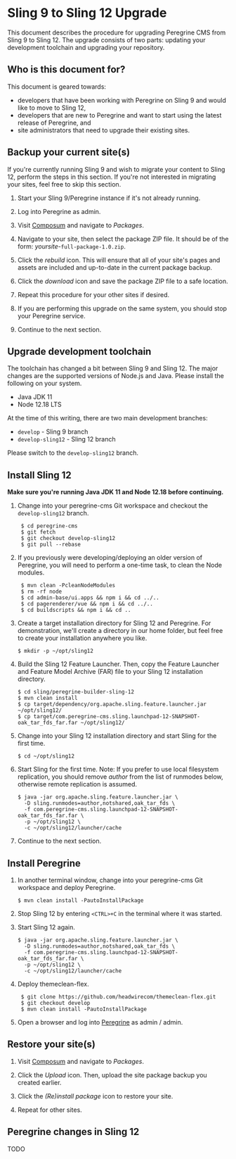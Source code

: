 # Sling 9 to Sling 12 Upgrade

This document describes the procedure for upgrading Peregrine CMS from Sling 9
to Sling 12. The upgrade consists of two parts: updating your development 
toolchain and upgrading your repository.

## Who is this document for?

This document is geared towards:
* developers that have been working with Peregrine on Sling 9 and would
  like to move to Sling 12, 
* developers that are new to Peregrine and want to start using the latest
  release of Peregrine, and
* site administrators that need to upgrade their existing sites.

## Backup your current site(s)

If you're currently running Sling 9 and wish to migrate your content to Sling
12, perform the steps in this section. If you're not interested in migrating
your sites, feel free to skip this section.

1. Start your Sling 9/Peregrine instance if it's not already running.

2. Log into Peregrine as admin.

3. Visit [Composum](http://localhost:8080/bin/browser.html) and navigate to
   _Packages_.

4. Navigate to your site, then select the package ZIP file. It should be of 
   the form: _yoursite_-`full-package-1.0.zip`.

5. Click the _rebuild_ icon. This will ensure that all of your site's pages
   and assets are included and up-to-date in the current package backup.

6. Click the _download_ icon and save the package ZIP file to a safe location.

7. Repeat this procedure for your other sites if desired.

8. If you are performing this upgrade on the same system, you should stop your
   Peregrine service.

9. Continue to the next section.


## Upgrade development toolchain

The toolchain has changed a bit between Sling 9 and Sling 12. The major
changes are the supported versions of Node.js and Java. Please install
the following on your system.

* Java JDK 11
* Node 12.18 LTS

At the time of this writing, there are two main development branches:
* `develop` - Sling 9 branch
* `develop-sling12` - Sling 12 branch

Please switch to the `develop-sling12` branch.

## Install Sling 12

**Make sure you're running Java JDK 11 and Node 12.18 before continuing.**

1. Change into your peregrine-cms Git workspace and checkout the 
   `develop-sling12` branch.

        $ cd peregrine-cms
        $ git fetch
        $ git checkout develop-sling12
        $ git pull --rebase

2. If you previously were developing/deploying an older version of Peregrine,
   you will need to perform a one-time task, to clean the Node modules.

        $ mvn clean -PcleanNodeModules
        $ rm -rf node
        $ cd admin-base/ui.apps && npm i && cd ../..
        $ cd pagerenderer/vue && npm i && cd ../..
        $ cd buildscripts && npm i && cd ..

3. Create a target installation directory for Sling 12 and Peregrine.  For 
   demonstration, we'll create a directory in our home folder, but feel free
   to create your installation anywhere you like. 

       $ mkdir -p ~/opt/sling12

4. Build the Sling 12 Feature Launcher. Then, copy the Feature Launcher and
   Feature Model Archive (FAR) file to your Sling 12 installation directory.

       $ cd sling/peregrine-builder-sling-12
       $ mvn clean install
       $ cp target/dependency/org.apache.sling.feature.launcher.jar ~/opt/sling12/
       $ cp target/com.peregrine-cms.sling.launchpad-12-SNAPSHOT-oak_tar_fds_far.far ~/opt/sling12/

5. Change into your Sling 12 installation directory and start Sling for the first time.

       $ cd ~/opt/sling12

6. Start Sling for the first time. Note: If you prefer to use local filesystem replication,
   you should remove _author_ from the list of runmodes below, otherwise remote
   replication is assumed.

       $ java -jar org.apache.sling.feature.launcher.jar \
         -D sling.runmodes=author,notshared,oak_tar_fds \
         -f com.peregrine-cms.sling.launchpad-12-SNAPSHOT-oak_tar_fds_far.far \
         -p ~/opt/sling12 \
         -c ~/opt/sling12/launcher/cache

7. Continue to the next section.

## Install Peregrine

1. In another terminal window, change into your peregrine-cms Git workspace and
   deploy Peregrine.

       $ mvn clean install -PautoInstallPackage

2. Stop Sling 12 by entering `<CTRL>+C` in the terminal where it was started.

3. Start Sling 12 again.

       $ java -jar org.apache.sling.feature.launcher.jar \
         -D sling.runmodes=author,notshared,oak_tar_fds \
         -f com.peregrine-cms.sling.launchpad-12-SNAPSHOT-oak_tar_fds_far.far \
         -p ~/opt/sling12 \
         -c ~/opt/sling12/launcher/cache

4. Deploy themeclean-flex.

        $ git clone https://github.com/headwirecom/themeclean-flex.git
        $ git checkout develop
        $ mvn clean install -PautoInstallPackage
       
5. Open a browser and log into [Peregrine](http://localhost:8080/) as admin / admin. 

## Restore your site(s)

1. Visit [Composum](http://localhost:8080/bin/browser.html) and navigate to
   _Packages_.

2. Click the _Upload_ icon. Then, upload the site package backup you created earlier.

3. Click the _(Re)install package_ icon to restore your site.

4. Repeat for other sites.


## Peregrine changes in Sling 12

TODO
